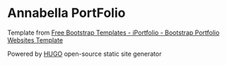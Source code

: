 # Annabella PortFolio
Template from [Free Bootstrap Templates - iPortfolio - Bootstrap Portfolio Websites Template](https://bootstrapmade.com/iportfolio-bootstrap-portfolio-websites-template/)

Powered by [HUGO](https://gohugo.io/about/license/) open-source static site generator
